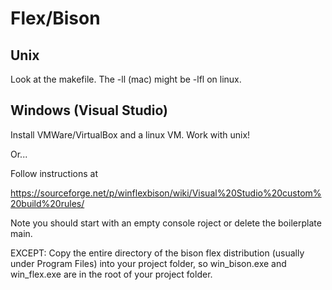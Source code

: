 # Flex/Bison

## Unix

Look at the makefile.  The -ll (mac) might be -lfl on linux.

## Windows (Visual Studio)

Install VMWare/VirtualBox and a linux VM.  Work with unix!

Or...

Follow instructions at

https://sourceforge.net/p/winflexbison/wiki/Visual%20Studio%20custom%20build%20rules/

Note you should start with an empty console roject or delete the boilerplate main.

EXCEPT: Copy the entire directory of the bison flex distribution (usually under Program Files) into your project folder, so win_bison.exe and win_flex.exe are in the root of your project folder.
